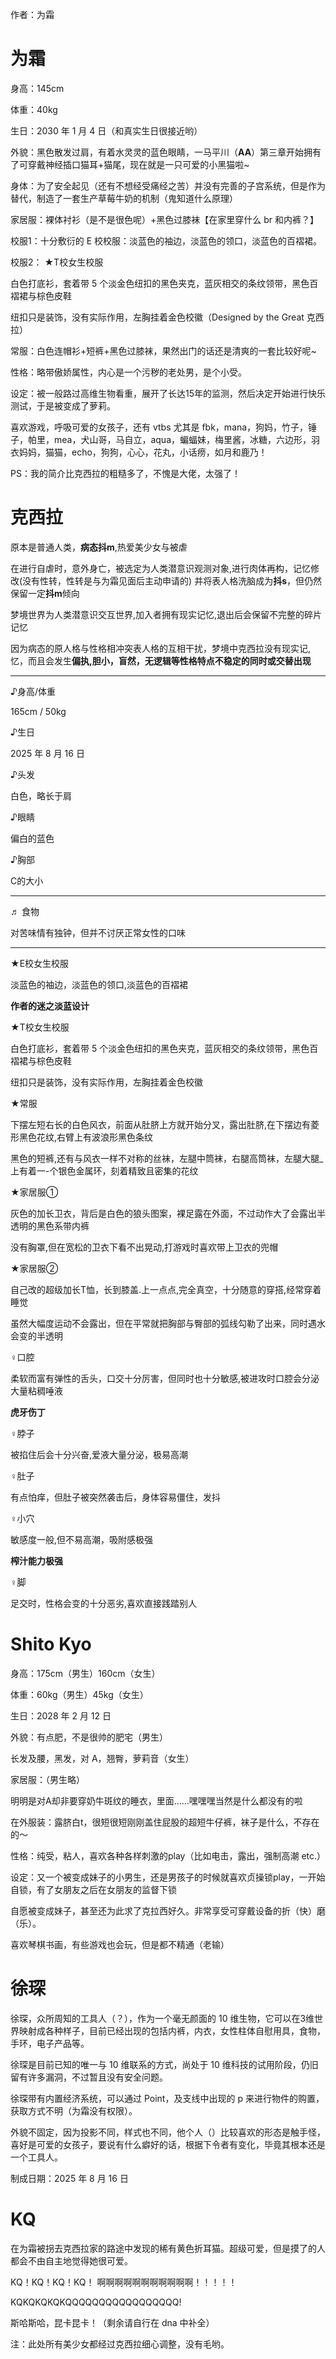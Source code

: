 作者：为霜

# 为霜
身高：145cm

体重：40kg

生日：2030 年 1 月 4 日（和真实生日很接近哟）

外貌：黑色散发过肩，有着水灵灵的蓝色眼睛，一马平川（**AA**）第三章开始拥有了可穿戴神经插口猫耳+猫尾，现在就是一只可爱的小黑猫啦~

身体：为了安全起见（还有不想经受痛经之苦）并没有完善的子宫系统，但是作为替代，制造了一套生产草莓牛奶的机制（鬼知道什么原理）

家居服：裸体衬衫（是不是很色呢）+黑色过膝袜【在家里穿什么 br 和内裤？】

校服1：十分敷衍的 E 校校服：淡蓝色的袖边，淡蓝色的领口，淡蓝色的百褶裙。

校服2： ★T校女生校服

白色打底衫，套着带 5 个淡金色纽扣的黑色夹克，蓝灰相交的条纹领带，黑色百褶裙与棕色皮鞋

纽扣只是装饰，没有实际作用，左胸挂着金色校徽（Designed by the Great 克西拉）

常服：白色连帽衫+短裤+黑色过膝袜，果然出门的话还是清爽的一套比较好呢~

性格：略带傲娇属性，内心是一个污秽的老处男，是个小受。

设定：被一般路过高维生物看重，展开了长达15年的监测，然后决定开始进行快乐测试，于是被变成了萝莉。

喜欢游戏，呼吸可爱的女孩子，还有 vtbs 尤其是 fbk，mana，狗妈，竹子，锤子，帕里，mea，犬山哥，马自立，aqua，蝙蝠妹，梅里酱，冰糖，六边形，羽衣妈妈，猫猫，echo，狗狗，心心，花丸，小话痨，如月和鹿乃！

PS：我的简介比克西拉的粗糙多了，不愧是大佬，太强了！

# 克西拉
原本是普通人类，**病态抖m**,热爱美少女与被虐

在进行自虐时，意外身亡，被选定为人类潜意识观测对象,进行肉体再构，记忆修改(没有性转，性转是与为霜见面后主动申请的) 并将表人格洗脑成为**抖s**，但仍然保留一定**抖m**倾向

梦境世界为人类潜意识交互世界,加入者拥有现实记忆,退出后会保留不完整的碎片记忆

因为病态的原人格与性格相冲突表人格的互相干扰，梦境中克西拉没有现实记,忆，而且会发生**偏执,胆小，盲然，无逻辑等性格特点不稳定的同时或交替出现**

***

♪身高/体重

165cm / 50kg

♪生日

2025 年 8 月 16 日

♪头发

白色，略长于肩

♪眼睛

偏白的蓝色

♪胸部

C的大小

***

♬ 食物

对苦味情有独钟，但并不讨厌正常女性的口味

***

★E校女生校服

淡蓝色的袖边，淡蓝色的领口,淡蓝色的百褶裙

**作者的迷之淡蓝设计**

★T校女生校服

白色打底衫，套着带 5 个淡金色纽扣的黑色夹克，蓝灰相交的条纹领带，黑色百褶裙与棕色皮鞋

纽扣只是装饰，没有实际作用，左胸挂着金色校徽

★常服

下摆左短右长的白色风衣，前面从肚脐上方就开始分叉，露出肚脐,在下摆边有菱形黑色花纹,右臂上有波浪形黑色条纹

黑色的短裤,还有与风衣一样不对称的丝袜，左腿中筒袜，右腿高筒袜，左腿大腿_上有着一-个银色金属环，刻着精致且密集的花纹

★家居服①

灰色的加长卫衣，背后是白色的狼头图案，裸足露在外面，不过动作大了会露出半透明的黑色系带内裤

没有胸罩,但在宽松的卫衣下看不出晃动,打游戏时喜欢带上卫衣的兜帽

★家居服②

自己改的超级加长T恤，长到膝盖.上一点点,完全真空，十分随意的穿搭,经常穿着睡觉

虽然大幅度运动不会露出，但在平常就把胸部与臀部的弧线勾勒了出来，同时遇水会变的半透明

♀口腔

柔软而富有弹性的舌头，口交十分厉害，但同时也十分敏感,被进攻时口腔会分泌大量粘稠唾液

**虎牙伤丁**

♀脖子

被掐住后会十分兴奋,爱液大量分泌，极易高潮

♀肚子

有点怕痒，但肚子被突然袭击后，身体容易僵住，发抖

♀小穴

敏感度一般,但不易高潮，吸附感极强

**榨汁能力极强**

♀脚

足交时，性格会变的十分恶劣,喜欢直接践踏别人

# Shito Kyo
身高：175cm（男生）160cm（女生）

体重：60kg（男生）45kg（女生）

生日：2028 年 2 月 12 日

外貌：有点肥，不是很帅的肥宅（男生）

长发及腰，黑发，对 A，翘臀，萝莉音（女生）

家居服：（男生略）

明明是对A却非要穿奶牛斑纹的睡衣，里面……嘿嘿嘿当然是什么都没有的啦

在外服装：露脐白t，很短很短刚刚盖住屁股的超短牛仔裤，袜子是什么，不存在的～

性格：纯受，粘人，喜欢各种各样刺激的play（比如电击，露出，强制高潮 etc.）

设定：又一个被变成妹子的小男生，还是男孩子的时候就喜欢贞操锁play，一开始自锁，有了女朋友之后在女朋友的监督下锁

自愿被变成妹子，甚至还为此求了克拉西好久。非常享受可穿戴设备的折（快）磨（乐）。

喜欢琴棋书画，有些游戏也会玩，但是都不精通（老输）

# 徐琛
徐琛，众所周知的工具人（？），作为一个毫无颜面的 10 维生物，它可以在3维世界映射成各种样子，目前已经出现的包括内裤，内衣，女性柱体自慰用具，食物，手环，电子产品等。

徐琛是目前已知的唯一与 10 维联系的方式，尚处于 10 维科技的试用阶段，仍旧留有许多漏洞，不过暂且没有安全问题。

徐琛带有内置经济系统，可以通过 Point，及支线中出现的 p 来进行物件的购置，获取方式不明（为霜没有权限）。

外貌不固定，因为投影不同，样式也不同，他个人（）比较喜欢的形态是触手怪，喜好是可爱的女孩子，要说有什么癖好的话，根据下令者有变化，毕竟其根本还是一个工具人。

制成日期：2025 年 8 月 16 日

# KQ
在为霜被拐去克西拉家的路途中发现的稀有黄色折耳猫。超级可爱，但是摸了的人都会不由自主地觉得她很可爱。

KQ！KQ！KQ！KQ！
啊啊啊啊啊啊啊啊啊啊啊！！！！！

KQKQKQKQKQQQQQQQQQQQQQQQQQ!

斯哈斯哈，昆卡昆卡！（剩余请自行在 dna 中补全）

注：此处所有美少女都经过克西拉细心调整，没有毛哟。
